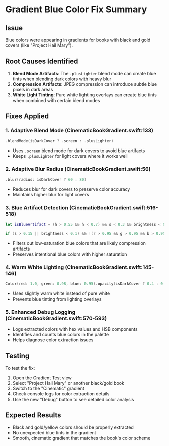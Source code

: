 # Gradient Blue Color Fix Summary

## Issue
Blue colors were appearing in gradients for books with black and gold covers (like "Project Hail Mary").

## Root Causes Identified

1. **Blend Mode Artifacts**: The `.plusLighter` blend mode can create blue tints when blending dark colors with heavy blur
2. **Compression Artifacts**: JPEG compression can introduce subtle blue pixels in dark areas
3. **White Light Tinting**: Pure white lighting overlays can create blue tints when combined with certain blend modes

## Fixes Applied

### 1. Adaptive Blend Mode (CinematicBookGradient.swift:133)
```swift
.blendMode(isDarkCover ? .screen : .plusLighter)
```
- Uses `.screen` blend mode for dark covers to avoid blue artifacts
- Keeps `.plusLighter` for light covers where it works well

### 2. Adaptive Blur Radius (CinematicBookGradient.swift:56)
```swift
.blur(radius: isDarkCover ? 60 : 80)
```
- Reduces blur for dark covers to preserve color accuracy
- Maintains higher blur for light covers

### 3. Blue Artifact Detection (CinematicBookGradient.swift:516-518)
```swift
let isBlueArtifact = (h > 0.55 && h < 0.7) && s < 0.3 && brightness < 0.3

if (s > 0.15 || brightness < 0.1) && !(r > 0.95 && g > 0.95 && b > 0.95) && !isBlueArtifact {
```
- Filters out low-saturation blue colors that are likely compression artifacts
- Preserves intentional blue colors with higher saturation

### 4. Warm White Lighting (CinematicBookGradient.swift:145-146)
```swift
Color(red: 1.0, green: 0.98, blue: 0.95).opacity(isDarkCover ? 0.4 : 0.25)
```
- Uses slightly warm white instead of pure white
- Prevents blue tinting from lighting overlays

### 5. Enhanced Debug Logging (CinematicBookGradient.swift:570-593)
- Logs extracted colors with hex values and HSB components
- Identifies and counts blue colors in the palette
- Helps diagnose color extraction issues

## Testing

To test the fix:
1. Open the Gradient Test view
2. Select "Project Hail Mary" or another black/gold book
3. Switch to the "Cinematic" gradient
4. Check console logs for color extraction details
5. Use the new "Debug" button to see detailed color analysis

## Expected Results

- Black and gold/yellow colors should be properly extracted
- No unexpected blue tints in the gradient
- Smooth, cinematic gradient that matches the book's color scheme